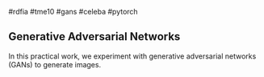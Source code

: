 #rdfia #tme10 #gans #celeba #pytorch

## Generative Adversarial Networks

In this practical work, we experiment with generative adversarial networks (GANs) to generate images.


